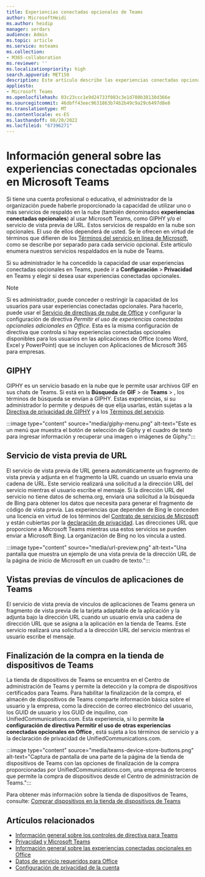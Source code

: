 ```yaml
---
title: Experiencias conectadas opcionales de Teams
author: MicrosoftHeidi
ms.author: heidip
manager: serdars
audience: Admin
ms.topic: article
ms.service: msteams
ms.collection:
- M365-collaboration
ms.reviewer: ''
ms.localizationpriority: high
search.appverid: MET150
description: Este artículo describe las experiencias conectadas opcionales que verá en Microsoft Teams.
appliesto:
- Microsoft Teams
ms.openlocfilehash: 03c23ccc1e9d24733f083c3e1d780b38138d366e
ms.sourcegitcommit: 46dbff43eec9631863b74b2b49c9a29c6497d8e8
ms.translationtype: MT
ms.contentlocale: es-ES
ms.lasthandoff: 08/20/2022
ms.locfileid: "67396271"
---
```

# <a name="overview-of-optional-connected-experiences-in-microsoft-teams"></a>Información general sobre las experiencias conectadas opcionales en Microsoft Teams

Si tiene una cuenta profesional o educativa, el administrador de la organización puede haberle proporcionado la capacidad de utilizar uno o más servicios de respaldo en la nube (también denominados **experiencias conectadas opcionales**) al usar Microsoft Teams, como GIPHY y/o el servicio de vista previa de URL. Estos servicios de respaldo en la nube son opcionales. El uso de ellos dependerá de usted. Se le ofrecen en virtud de términos que difieren de los [Términos del servicio en línea de Microsoft](https://www.microsoft.com/licensing/product-licensing/products), como se describe por separado para cada servicio opcional. Este artículo enumera nuestros servicios respaldados en la nube de Teams.

Si su administrador le ha concedido la capacidad de usar experiencias conectadas opcionales en Teams, puede ir a **Configuración** > **Privacidad** en Teams y elegir si desea usar experiencias conectadas opcionales.

> [!NOTE]
> Si es administrador, puede conceder o restringir la capacidad de los usuarios para usar experiencias conectadas opcionales. Para hacerlo, puede usar el [Servicio de directivas de nube de Office](/deployoffice/overview-office-cloud-policy-service) y configurar la configuración de directiva *Permitir el uso de experiencias conectadas opcionales adicionales en Office*. Esta es la misma configuración de directiva que controla si hay experiencias conectadas opcionales disponibles para los usuarios en las aplicaciones de Office (como Word, Excel y PowerPoint) que se incluyen con Aplicaciones de Microsoft 365 para empresas.

## <a name="giphy"></a>GIPHY

GIPHY es un servicio basado en la nube que le permite usar archivos GIF en sus chats de Teams. Si está en la **Búsqueda** de **GIF** >  de **Teams** > , los términos de búsqueda se envían a GIPHY. Estas experiencias, si su administrador lo permite y después de que elija usarlas, están sujetas a la [Directiva de privacidad de GIPHY](https://support.giphy.com/hc/articles/360032872931-GIPHY-Privacy-Policy) y a los [Términos del servicio](https://support.giphy.com/hc/articles/360020027752-GIPHY-User-Terms-of-Service).

:::image type="content" source="media/giphy-menu.png" alt-text="Este es un menú que muestra el botón de selección de Giphy y el cuadro de texto para ingresar información y recuperar una imagen o imágenes de Giphy.":::

## <a name="url-preview-service"></a>Servicio de vista previa de URL

El servicio de vista previa de URL genera automáticamente un fragmento de vista previa y adjunta en el fragmento la URL cuando un usuario envía una cadena de URL. Este servicio realizará una solicitud a la dirección URL del servicio mientras el usuario escribe el mensaje. Si la dirección URL del servicio no tiene datos de schema.org, enviará una solicitud a la búsqueda de Bing para obtener los datos que necesita para generar el fragmento de código de vista previa. Las experiencias que dependen de Bing le conceden una licencia en virtud de los términos del [Contrato de servicios de Microsoft](https://www.microsoft.com/servicesagreement) y están cubiertas por la [declaración de privacidad](https://privacy.microsoft.com/privacystatement). Las direcciones URL que proporcione a Microsoft Teams mientras usa estos servicios se pueden enviar a Microsoft Bing. La organización de Bing no los vincula a usted.

:::image type="content" source="media/url-preview.png" alt-text="Una pantalla que muestra un ejemplo de una vista previa de la dirección URL de la página de inicio de Microsoft en un cuadro de texto.":::

## <a name="teams-apps-link-previews"></a>Vistas previas de vínculos de aplicaciones de Teams

El servicio de vista previa de vínculos de aplicaciones de Teams genera un fragmento de vista previa de la tarjeta adaptable de la aplicación y la adjunta bajo la dirección URL cuando un usuario envía una cadena de dirección URL que se asigna a la aplicación en la tienda de Teams. Este servicio realizará una solicitud a la dirección URL del servicio mientras el usuario escribe el mensaje.

## <a name="teams-device-store-checkout"></a>Finalización de la compra en la tienda de dispositivos de Teams  

La tienda de dispositivos de Teams se encuentra en el Centro de administración de Teams y permite la detección y la compra de dispositivos certificados para Teams. Para habilitar la finalización de la compra, el almacén de dispositivos de Teams comparte información básica sobre el usuario y la empresa, como la dirección de correo electrónico del usuario, los GUID de usuario y los GUID de inquilino, con UnifiedCommunications.com. Esta experiencia, si lo permite **la configuración de directiva Permitir el uso de otras experiencias conectadas opcionales en Office** , está sujeta a los términos de servicio y a la declaración de privacidad de UnifiedCommunications.com.

:::image type="content" source="media/teams-device-store-buttons.png" alt-text="Captura de pantalla de una parte de la página de la tienda de dispositivos de Teams con las opciones de finalización de la compra proporcionadas por UnifiedCommunications.com, una empresa de terceros que permite la compra de dispositivos desde el Centro de administración de Teams.":::

Para obtener más información sobre la tienda de dispositivos de Teams, consulte: [Comprar dispositivos en la tienda de dispositivos de Teams](devices/device-store.md)

## <a name="related-articles"></a>Artículos relacionados

- [Información general sobre los controles de directiva para Teams](policy-control-overview.md)
- [Privacidad y Microsoft Teams](teams-privacy.md)
- [Información general sobre las experiencias conectadas opcionales en Office](/deployoffice/privacy/optional-connected-experiences)
- [Datos de servicio requeridos para Office](/deployoffice/privacy/required-service-data)
- [Configuración de privacidad de la cuenta](https://support.microsoft.com/office/3e7bc183-bf52-4fd0-8e6b-78978f7f121b)
